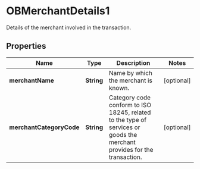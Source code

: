 

# OBMerchantDetails1

Details of the merchant involved in the transaction.
## Properties

Name | Type | Description | Notes
------------ | ------------- | ------------- | -------------
**merchantName** | **String** | Name by which the merchant is known. |  [optional]
**merchantCategoryCode** | **String** | Category code conform to ISO 18245, related to the type of services or goods the merchant provides for the transaction. |  [optional]




